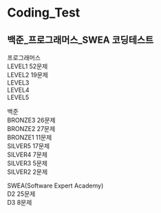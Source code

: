 # Coding_Test
## 백준_프로그래머스_SWEA 코딩테스트

프로그래머스  
LEVEL1 52문제  
LEVEL2 19문제  
LEVEL3  
LEVEL4  
LEVEL5  
  
백준  
BRONZE3 26문제  
BRONZE2 27문제  
BRONZE1 11문제  
SILVER5 17문제  
SILVER4 7문제  
SILVER3 5문제  
SILVER2 2문제

SWEA(Software Expert Academy)  
D2 25문제  
D3 8문제
